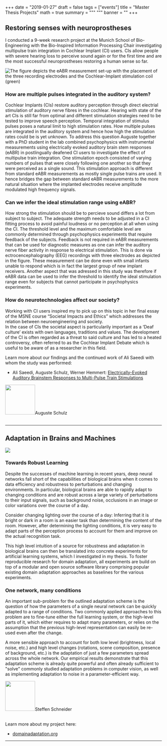 +++
date = "2019-01-27"
draft = false
tags = ["events"]
title = "Master Thesis Projects"
math = true
summary = """
"""
banner = ""
+++

## Restoring senses with neuroprostheses

I conducted a 9-week research project at the Munich School of Bio-Engineering with the Bio-Inspired Information Processing Chair investigating multipulse train integration in Cochlear Implant (CI) users. 
CIs allow people with severe hearing loss to perceive sound again or for the first time and are the most successful neuroprostheses restoring a human sense so far. 

![The figure depicts the eABR measurement set-up with the placement of the three recording electrodes and the Cochlear-Implant stimulation coil (green)](/img/theses/auguste.png)

### How are multiple pulses integrated in the auditory system?

Cochlear Implants (CIs) restore auditory perception through direct electrial stimulation of auditory nerve fibres in the cochlear. 
Hearing with state of the art CIs is still far from optimal and different stimulation strategies need to be tested to improve speech perception.
Temporal integration of stimulus pulses poses a natural limit to high stimulation rates.
How multiple pulses are integrated in the auditory system and hence how high the stimulation rates could be is yet unknown. 
To address this question Auguste together with a PhD student in the lab combined psychophysics with instrumental measurements using electrically evoked auditory brain stem responses (eABR) in postlingually deafened CI users to investigate the effect of multipulse train integration. 
One stimulation epoch consisted of varying numbers of pulses that were closely following one another so that they were perceived as a single sound.
This stimulation approach is different from standard eABR measurements as mostly single pulse trains are used.
It hence bridges the gap between standard eABR measurements to the more natural situation where the implanted electrodes receive amplitude modulated high frequency signals. 

### Can we infer the ideal stimulation range using eABR?

How strong the stimulation should be to percieve sound differs a lot from subject to subject. The adequate strength needs to be adjusted in a CI fitting process to avoid painful loudness or no perception at all when using the CI. 
The threshold level and the maximum comfortable level are commonly determined through psychophysics experiments that require feedback of the subjects. 
Feedback is not required in eABR measurements that can be used for diagnostic measures as one can infer the auditory nerve fiber activity in response to electrical stimulation.
This is done via ectrocencephalography (EEG) recordings with three electrodes as depicted in the figure.
These measurement can be done even with small infants unable to respond which is in fact the largest group of new implant receivers. 
Another aspect that was adressed in this study was therefore if eABR data can be used to infer the threshold to identify the ideal stimulation range even for subjects that cannot participate in psychophysics experiments. 

### How do neurotechnologies affect our society?

Working with CI users inspired my to pick up on this topic in her final essay of the MSNE course “Societal Impacts and Ethics” which addresses the relation between neuroengineering and society.  
In the case of CIs the societal aspect is particularily important as a ‘Deaf culture’ exists with own languages, traditions and values.
The development of the CI is often regarded as a threat to said culture and has led to a heated controversy, often referred to as the Cochlear Implant Debate which is useful to be aware of as a researcher in this field. 

Learn more about our findings and the continued work of Ali Saeedi with whom the study was performed:

- Ali Saeedi, Auguste Schulz, Werner Hemmert: [Electrically­-Evoked Auditory Brainstem Responses to Multi­-Pulse Train Stimulations](https://www.researchgate.net/publication/328477455_Electrically--Evoked_Auditory_Brainstem_Responses_to_Multi--Pulse_Train_Stimulations)

<div class="chip">
<img src="/img/student-list/Auguste_Schulz - Auguste Schulz.jpg" width="96" height="96">Auguste Schulz</div>
<br/>

---

## Adaptation in Brains and Machines

![](/img/theses/steffen.png)

### Towards Robust Learning

Despite the successes of machine learning in recent years, deep neural networks fall short of the capabilities of biological brains when it comes to data efficiency and robustness to perturbations and changing environments.
In particular, biological brains are able to rapidly adapt to changing conditions and are robust across a large variety of perturbations to their input signals, such as background noise, occlusions in an image or color variations over the course of a day.

Consider changing lighting over the course of a day: Inferring that it is bright or dark in a room is an easier task than determining the content of the room.
However, after determining the lighting conditions, it is very easy to adapt parts of the perception process to account for them and improve on the actual recognition task.

This high level intuition of a source for robustness and adaptation in biological brains can then be translated into concrete experiments for artificial learning systems, which I investigated in my thesis.
To foster reproducible research for domain adaptation, all experiments are build on top of a modular and open source software library comprising popular existing domain adaptation approaches as baselines for the various experiments.

### One network, many conditions

An important sub-problem for the outlined adaptation scheme is the question of how the parameters of a single neural network can be quickly adapted to a range of conditions.
Two commonly applied approaches to this problem are to fine-tune either the full learning system, or the high-level parts of it, which either requires to adapt many parameters, or relies on the assumption that the previous high-level representation can easily be re-used even after the change.

A more sensible approach to account for both low level (brightness, local noise, etc.) and high level changes (rotations, scene composition, presence of background, etc.) is the adaptation of just a few parameters spread across the whole network.
Our empirical results demonstrate that this adaptation scheme is already quite powerful and often already sufficient to "solve" commonly studied adaptation problems in computer vision, as well as implementing adaptation to noise in a parameter-efficient way.

<div class="chip">
<img src="/img/student-list/profile-sq-800px - Steffen Schneider.jpg" width="96" height="96">Steffen Schneider</div>
<br/>

Learn more about my project here:

- [domainadaptation.org](https://domainadaptation.org)

---



